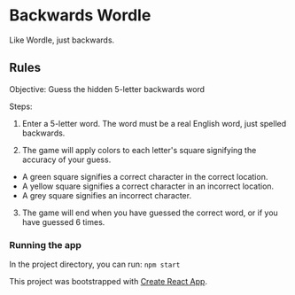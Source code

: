 # Backwards Wordle

Like Wordle, just backwards.

## Rules

Objective: Guess the hidden 5-letter backwards word

Steps:

1. Enter a 5-letter word. The word must be a real English word, just spelled backwards.

2. The game will apply colors to each letter's square signifying the accuracy of your guess.

  - A green square signifies a correct character in the correct location.
  - A yellow square signifies a correct character in an incorrect location.
  - A grey square signifies an incorrect character.

3. The game will end when you have guessed the correct word, or if you have guessed 6 times.

### Running the app

In the project directory, you can run: `npm start`

This project was bootstrapped with [Create React App](https://github.com/facebook/create-react-app).
